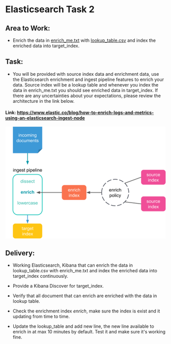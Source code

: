 # Elasticsearch Task 2

## Area to Work:

- Enrich the data in [enrich_me.txt](https://github.com/musabdogan/Elasticsearch-Tasks/blob/main/task2/enrich_me.txt) with [lookup_table.csv](https://github.com/musabdogan/Elasticsearch-Tasks/blob/main/task2/lookup_table.csv) and index the enriched data into target_index.

## Task:

- You will be provided with source index data and enrichment data, use the Elasticsearch enrichment and ingest pipeline features to enrich your data. Source index will be a lookup table and whenever you index the data in enrich_me.txt you should see enriched data in target_index. If there are any uncertainties about your expectations, please review the architecture in the link below.

#### Link: https://www.elastic.co/blog/how-to-enrich-logs-and-metrics-using-an-elasticsearch-ingest-node

![enrich_process](https://github.com/musabdogan/Elasticsearch-Tasks/blob/main/task2/enrich-process.svg)

## Delivery:
- Working Elasticsearch, Kibana that can enrich the data in lookup_table.csv with enrich_me.txt and index the enriched data into target_index continuously.

- Provide a Kibana Discover for target_index.

- Verify that all document that can enrich are enriched with the data in lookup table.

- Check the enrichment index *enrich*, make sure the index is exist and it updating from time to time.

- Update the lookup_table and add new line, the new line available to enrich in at max 10 minutes by default. Test it and make sure it's working fine.
